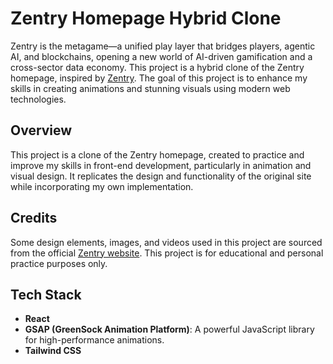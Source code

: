 # Zentry Homepage Hybrid Clone

Zentry is the metagame—a unified play layer that bridges players, agentic AI, and blockchains, opening a new world of AI-driven gamification and a cross-sector data economy. This project is a hybrid clone of the Zentry homepage, inspired by [Zentry](https://zentry.com). The goal of this project is to enhance my skills in creating animations and stunning visuals using modern web technologies.

## Overview

This project is a clone of the Zentry homepage, created to practice and improve my skills in front-end development, particularly in animation and visual design. It replicates the design and functionality of the original site while incorporating my own implementation.

## Credits

Some design elements, images, and videos used in this project are sourced from the official [Zentry website](https://zentry.com). This project is for educational and personal practice purposes only.

## Tech Stack

- **React**
- **GSAP (GreenSock Animation Platform)**: A powerful JavaScript library for high-performance animations.
- **Tailwind CSS**
